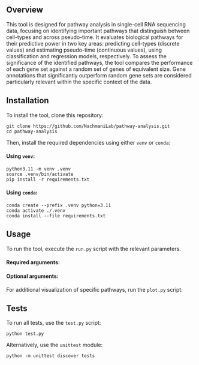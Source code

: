 ## Overview

This tool is designed for pathway analysis in single-cell RNA sequencing data, focusing on identifying important pathways that distinguish between cell-types and across pseudo-time.
It evaluates biological pathways for their predictive power in two key areas: predicting cell-types (discrete values) and estimating pseudo-time (continuous values), using classification and regression models, respectively.
To assess the significance of the identified pathways, the tool compares the performance of each gene set against a random set of genes of equivalent size.
Gene annotations that significantly outperform random gene sets are considered particularly relevant within the specific context of the data.


## Installation

To install the tool, clone this repository:

```
git clone https://github.com/NachmaniLab/pathway-analysis.git
cd pathway-analysis
```

Then, install the required dependencies using either `venv` or `conda`:

#### Using `venv`:

```
python3.11 -m venv .venv
source .venv/bin/activate
pip install -r requirements.txt
```

#### Using `conda`:

```
conda create --prefix .venv python=3.11
conda activate ./.venv
conda install --file requirements.txt
```


## Usage

To run the tool, execute the `run.py` script with the relevant parameters.

#### Required arguments:


#### Optional arguments:


For additional visualization of specific pathways, run the `plot.py` script:


## Tests

To run all tests, use the `test.py` script:

```
python test.py
```

Alternatively, use the `unittest` module:

```
python -m unittest discover tests
```


